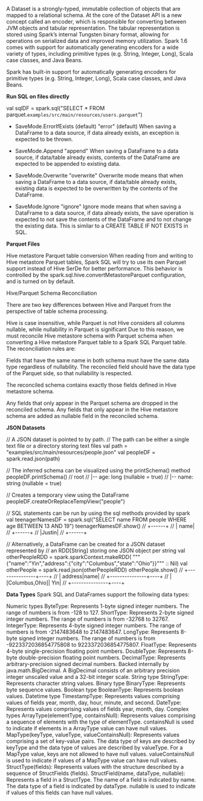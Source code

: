 A Dataset is a strongly-typed, immutable collection of objects that are mapped to a relational schema.  At the core of the Dataset API is a new concept called an encoder, which is responsible for converting between JVM objects and tabular representation. The tabular representation is stored using Spark’s internal Tungsten binary format, allowing for operations on serialized data and improved memory utilization.  Spark 1.6 comes with support for automatically generating encoders for a wide variety of types, including primitive types (e.g. String, Integer, Long), Scala case classes, and Java Beans.

Spark has built-in support for automatically generating encoders for primitive types (e.g. String, Integer, Long), Scala case classes, and Java Beans. 

**Run SQL on files directly**

val sqlDF = spark.sql("SELECT * FROM parquet.`examples/src/main/resources/users.parquet`")

* SaveMode.ErrorIfExists (default)	"error" (default)	When saving a DataFrame to a data source, if data already exists, an exception is expected to be thrown.

* SaveMode.Append	"append"	When saving a DataFrame to a data source, if data/table already exists, contents of the DataFrame are expected to be appended to existing data.

* SaveMode.Overwrite	"overwrite"	Overwrite mode means that when saving a DataFrame to a data source, if data/table already exists, existing data is expected to be overwritten by the contents of the DataFrame.

* SaveMode.Ignore	"ignore"	Ignore mode means that when saving a DataFrame to a data source, if data already exists, the save operation is expected to not save the contents of the DataFrame and to not change the existing data. This is similar to a CREATE TABLE IF NOT EXISTS in SQL.


**Parquet Files**

Hive metastore Parquet table conversion
When reading from and writing to Hive metastore Parquet tables, Spark SQL will try to use its own Parquet support instead of Hive SerDe for better performance. This behavior is controlled by the spark.sql.hive.convertMetastoreParquet configuration, and is turned on by default.

Hive/Parquet Schema Reconciliation

There are two key differences between Hive and Parquet from the perspective of table schema processing.

Hive is case insensitive, while Parquet is not
Hive considers all columns nullable, while nullability in Parquet is significant
Due to this reason, we must reconcile Hive metastore schema with Parquet schema when converting a Hive metastore Parquet table to a Spark SQL Parquet table. The reconciliation rules are:

Fields that have the same name in both schema must have the same data type regardless of nullability. The reconciled field should have the data type of the Parquet side, so that nullability is respected.

The reconciled schema contains exactly those fields defined in Hive metastore schema.

Any fields that only appear in the Parquet schema are dropped in the reconciled schema.
Any fields that only appear in the Hive metastore schema are added as nullable field in the reconciled schema.


**JSON Datasets**

// A JSON dataset is pointed to by path.
// The path can be either a single text file or a directory storing text files
val path = "examples/src/main/resources/people.json"
val peopleDF = spark.read.json(path)

// The inferred schema can be visualized using the printSchema() method
peopleDF.printSchema()
// root
//  |-- age: long (nullable = true)
//  |-- name: string (nullable = true)

// Creates a temporary view using the DataFrame
peopleDF.createOrReplaceTempView("people")

// SQL statements can be run by using the sql methods provided by spark
val teenagerNamesDF = spark.sql("SELECT name FROM people WHERE age BETWEEN 13 AND 19")
teenagerNamesDF.show()
// +------+
// |  name|
// +------+
// |Justin|
// +------+

// Alternatively, a DataFrame can be created for a JSON dataset represented by
// an RDD[String] storing one JSON object per string
val otherPeopleRDD = spark.sparkContext.makeRDD(
  """{"name":"Yin","address":{"city":"Columbus","state":"Ohio"}}""" :: Nil)
val otherPeople = spark.read.json(otherPeopleRDD)
otherPeople.show()
// +---------------+----+
// |        address|name|
// +---------------+----+
// |[Columbus,Ohio]| Yin|
// +---------------+----+


**Data Types**
Spark SQL and DataFrames support the following data types:

Numeric types
ByteType: Represents 1-byte signed integer numbers. The range of numbers is from -128 to 127.
ShortType: Represents 2-byte signed integer numbers. The range of numbers is from -32768 to 32767.
IntegerType: Represents 4-byte signed integer numbers. The range of numbers is from -2147483648 to 2147483647.
LongType: Represents 8-byte signed integer numbers. The range of numbers is from -9223372036854775808 to 9223372036854775807.
FloatType: Represents 4-byte single-precision floating point numbers.
DoubleType: Represents 8-byte double-precision floating point numbers.
DecimalType: Represents arbitrary-precision signed decimal numbers. Backed internally by java.math.BigDecimal. A BigDecimal consists of an arbitrary precision integer unscaled value and a 32-bit integer scale.
String type
StringType: Represents character string values.
Binary type
BinaryType: Represents byte sequence values.
Boolean type
BooleanType: Represents boolean values.
Datetime type
TimestampType: Represents values comprising values of fields year, month, day, hour, minute, and second.
DateType: Represents values comprising values of fields year, month, day.
Complex types
ArrayType(elementType, containsNull): Represents values comprising a sequence of elements with the type of elementType. containsNull is used to indicate if elements in a ArrayType value can have null values.
MapType(keyType, valueType, valueContainsNull): Represents values comprising a set of key-value pairs. The data type of keys are described by keyType and the data type of values are described by valueType. For a MapType value, keys are not allowed to have null values. valueContainsNull is used to indicate if values of a MapType value can have null values.
StructType(fields): Represents values with the structure described by a sequence of StructFields (fields).
StructField(name, dataType, nullable): Represents a field in a StructType. The name of a field is indicated by name. The data type of a field is indicated by dataType. nullable is used to indicate if values of this fields can have null values.


